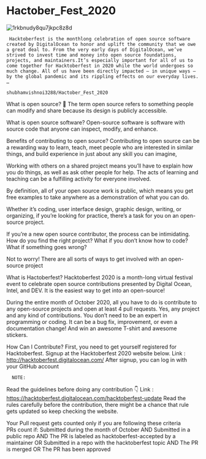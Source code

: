 # Hactober_Fest_2020
   ![1rkbnudy8qu7jkpc8z8d](https://user-images.githubusercontent.com/65655892/129394781-6e82e899-6e05-41ad-9f19-6603b6a10477.gif)
        
     Hacktoberfest is the monthlong celebration of open source software created by DigitalOcean to honor and uplift the community that we owe a great deal to. From the very early days of DigitalOcean, we’ve strived to invest time and money into open source foundations, projects, and maintainers.It’s especially important for all of us to come together for Hacktoberfest in 2020 while the world undergoes so much change. All of us have been directly impacted — in unique ways — by the global pandemic and its rippling effects on our everyday lives. …
                                                           shubhamvishnoi3288/Hactober_Fest_2020
What is open source? 🤔
The term open source refers to something people can modify and share because its design is publicly accessible.
                      
What is open source software?
Open-source software is software with source code that anyone can inspect, modify, and enhance.

Benefits of contributing to open source?
Contributing to open source can be a rewarding way to learn, teach, meet people who are interested in similar things, and build experience in just about any skill you can imagine,

Working with others on a shared project means you’ll have to explain how you do things, as well as ask other people for help. The acts of learning and teaching can be a fulfilling activity for everyone involved.

By definition, all of your open source work is public, which means you get free examples to take anywhere as a demonstration of what you can do.

Whether it’s coding, user interface design, graphic design, writing, or organizing, if you’re looking for practice, there’s a task for you on an open-source project.

If you’re a new open source contributor, the process can be intimidating. How do you find the right project? What if you don’t know how to code? What if something goes wrong?

Not to worry! There are all sorts of ways to get involved with an open-source project

What is Hactoberfest?
Hacktoberfest 2020 is a month-long virtual festival event to celebrate open source contributions presented by Digital Ocean, Intel, and DEV. It is the easiest way to get into an open-source!

During the entire month of October 2020, all you have to do is contribute to any open-source projects and open at least 4 pull requests. Yes, any project and any kind of contributions. You don’t need to be an expert in programming or coding. It can be a bug fix, improvement, or even a documentation change! And win an awesome T-shirt and awesome stickers.

 How Can I Contribute?
 First, you need to get yourself registered for Hacktoberfest. Signup at the Hacktoberfest 2020 website below.
        Link : http://hacktoberfest.digitalocean.com/
 After signup, you can log in with your GitHub account
          
      NOTE:
 Read the guidelines before doing any contribution 👇
        Link : https://hacktoberfest.digitalocean.com/hacktoberfest-update
Read the rules carefully before the contribution, there might be a chance that rule gets updated so keep checking the website.

Your Pull request gets counted only if you are following these criteria  
          PRs count if:
          Submitted during the month of October AND
          Submitted in a public repo AND 
          The PR is labeled as hacktoberfest-accepted by a maintainer OR
          Submitted in a repo with the hacktoberfest topic AND 
          The PR is merged OR
          The PR has been approved



 
 
 
 
 

